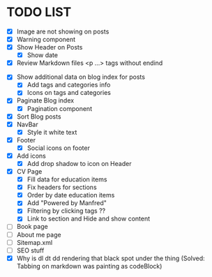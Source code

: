 # TODO LIST

-   [x] Image are not showing on posts
-   [x] Warning component
-   [x] Show Header on Posts
    -   [x] Show date
-   [x] Review Markdown files <p ...> tags without endind </p>
-   [x] Show additional data on blog index for posts
    -   [x] Add tags and categories info
    -   [x] Icons on tags and categories
-   [x] Paginate Blog index
    -   [x] Pagination component
-   [x] Sort Blog posts
-   [x] NavBar
    -   [x] Style it white text
-   [x] Footer
    -   [x] Social icons on footer
-   [x] Add icons
    -   [x] Add drop shadow to icon on Header
-   [x] CV Page
    -   [x] Fill data for education items
    -   [x] Fix headers for sections
    -   [x] Order by date education items
    -   [x] Add "Powered by Manfred"
    -   [x] Filtering by clicking tags ??
    -   [x] Link to section and Hide and show content
-   [ ] Book page
-   [ ] About me page
-   [ ] Sitemap.xml
-   [ ] SEO stuff
-   [x] Why is dl dt dd rendering that black spot under the thing (Solved: Tabbing on markdown was painting as codeBlock)
